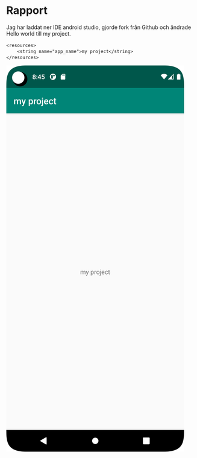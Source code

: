 
# Rapport

Jag har laddat ner IDE android studio, gjorde fork från Github och ändrade Hello world till
my project. 

```
<resources>
    <string name="app_name">my project</string>
</resources>
```

![](Screenshot_20230330_084541.png)
